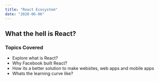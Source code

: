 ```yaml
---
title: "React Ecosystem"
date: "2020-06-06"
---
```


## What the hell is React?

### Topics Covered

- Explore what is React?
- Why Facebook built React?
- How its a better solution to make websites, web apps and mobile apps
- Whats the learning curve like?
